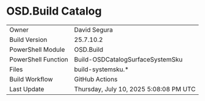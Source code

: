 ﻿# OSD.Build Catalog

| | |
|-|-|
| Owner | David Segura |
| Build Version | 25.7.10.2 |
| PowerShell Module | OSD.Build |
| PowerShell Function | Build-OSDCatalogSurfaceSystemSku |
| Files | build-systemsku.* |
| Build Workflow | GitHub Actions |
| Last Update | Thursday, July 10, 2025 5:08:08 PM UTC |
